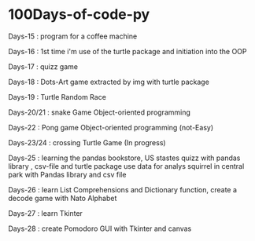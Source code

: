 # 100Days-of-code-py

 Days-15 : program for a coffee machine
 
 Days-16 : 1st time i'm use of the turtle package and initiation into the OOP
 
 Days-17 :  quizz game
 
 Days-18 : Dots-Art game extracted by img with turtle package 
 
 Days-19 : Turtle Random Race
 
 Days-20/21 : snake Game Object-oriented programming
 
 Days-22 : Pong game Object-oriented programming (not-Easy)
 
 Days-23/24 : crossing Turtle Game (In progress)
  
 Days-25 : learning the pandas bookstore, US stastes quizz with pandas library , csv-file and turtle package
            use data for analys squirrel in central park with Pandas library and csv file
 
 Days-26 : learn List Comprehensions and Dictionary function, create a decode game with Nato Alphabet
 
 Days-27 : learn Tkinter
 
 Days-28 : create Pomodoro GUI with Tkinter and canvas

